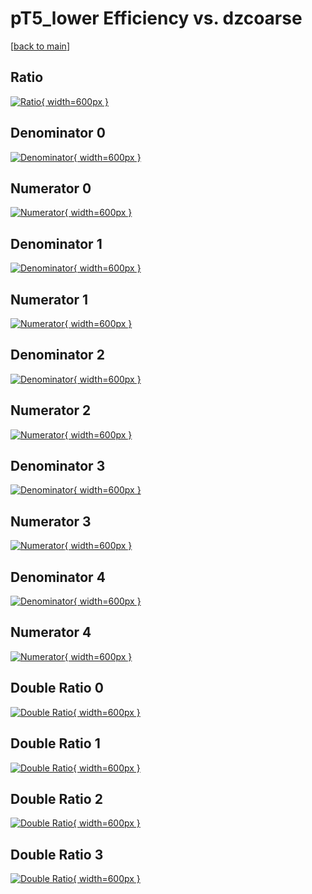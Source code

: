 # pT5_lower Efficiency vs. dzcoarse

[[back to main](./)]



## Ratio

[![Ratio](../mtv/var/pT5_lower_vtr_11_-1_eff_dzcoarse.png){ width=600px }](../mtv/var/pT5_lower_vtr_11_-1_eff_dzcoarse.pdf)

## Denominator 0

[![Denominator](../mtv/den/pT5_lower_vtr_11_-1_eff_dzcoarse_den0.png){ width=600px }](../mtv/den/pT5_lower_vtr_11_-1_eff_dzcoarse_den0.pdf)

## Numerator 0

[![Numerator](../mtv/num/pT5_lower_vtr_11_-1_eff_dzcoarse_num0.png){ width=600px }](../mtv/num/pT5_lower_vtr_11_-1_eff_dzcoarse_num0.pdf)

## Denominator 1

[![Denominator](../mtv/den/pT5_lower_vtr_11_-1_eff_dzcoarse_den1.png){ width=600px }](../mtv/den/pT5_lower_vtr_11_-1_eff_dzcoarse_den1.pdf)

## Numerator 1

[![Numerator](../mtv/num/pT5_lower_vtr_11_-1_eff_dzcoarse_num1.png){ width=600px }](../mtv/num/pT5_lower_vtr_11_-1_eff_dzcoarse_num1.pdf)

## Denominator 2

[![Denominator](../mtv/den/pT5_lower_vtr_11_-1_eff_dzcoarse_den2.png){ width=600px }](../mtv/den/pT5_lower_vtr_11_-1_eff_dzcoarse_den2.pdf)

## Numerator 2

[![Numerator](../mtv/num/pT5_lower_vtr_11_-1_eff_dzcoarse_num2.png){ width=600px }](../mtv/num/pT5_lower_vtr_11_-1_eff_dzcoarse_num2.pdf)

## Denominator 3

[![Denominator](../mtv/den/pT5_lower_vtr_11_-1_eff_dzcoarse_den3.png){ width=600px }](../mtv/den/pT5_lower_vtr_11_-1_eff_dzcoarse_den3.pdf)

## Numerator 3

[![Numerator](../mtv/num/pT5_lower_vtr_11_-1_eff_dzcoarse_num3.png){ width=600px }](../mtv/num/pT5_lower_vtr_11_-1_eff_dzcoarse_num3.pdf)

## Denominator 4

[![Denominator](../mtv/den/pT5_lower_vtr_11_-1_eff_dzcoarse_den4.png){ width=600px }](../mtv/den/pT5_lower_vtr_11_-1_eff_dzcoarse_den4.pdf)

## Numerator 4

[![Numerator](../mtv/num/pT5_lower_vtr_11_-1_eff_dzcoarse_num4.png){ width=600px }](../mtv/num/pT5_lower_vtr_11_-1_eff_dzcoarse_num4.pdf)

## Double Ratio 0

[![Double Ratio](../mtv/ratio/pT5_lower_vtr_11_-1_eff_dzcoarse_ratio0.png){ width=600px }](../mtv/ratio/pT5_lower_vtr_11_-1_eff_dzcoarse_ratio0.pdf)

## Double Ratio 1

[![Double Ratio](../mtv/ratio/pT5_lower_vtr_11_-1_eff_dzcoarse_ratio1.png){ width=600px }](../mtv/ratio/pT5_lower_vtr_11_-1_eff_dzcoarse_ratio1.pdf)

## Double Ratio 2

[![Double Ratio](../mtv/ratio/pT5_lower_vtr_11_-1_eff_dzcoarse_ratio2.png){ width=600px }](../mtv/ratio/pT5_lower_vtr_11_-1_eff_dzcoarse_ratio2.pdf)

## Double Ratio 3

[![Double Ratio](../mtv/ratio/pT5_lower_vtr_11_-1_eff_dzcoarse_ratio3.png){ width=600px }](../mtv/ratio/pT5_lower_vtr_11_-1_eff_dzcoarse_ratio3.pdf)

